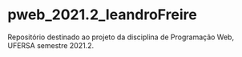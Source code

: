 # pweb_2021.2_leandroFreire
Repositório destinado ao projeto da disciplina de Programação Web, UFERSA semestre 2021.2.
